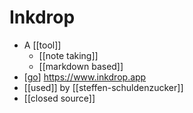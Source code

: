 # Inkdrop

- A [[tool]]
  - [[note taking]]
  - [[markdown based]]
- [[go]] https://www.inkdrop.app
- [[used]] by [[steffen-schuldenzucker]]
- [[closed source]]


[//begin]: # "Autogenerated link references for markdown compatibility"
[go]: go "Go"
[//end]: # "Autogenerated link references"